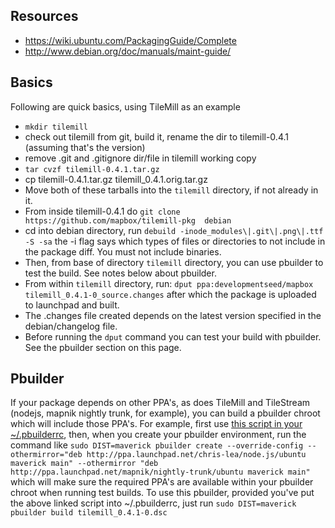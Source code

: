 ## Resources

* https://wiki.ubuntu.com/PackagingGuide/Complete
* http://www.debian.org/doc/manuals/maint-guide/

## Basics

Following are quick basics, using TileMill as an example

* `mkdir tilemill` 
* check out tilemill from git, build it, rename the dir to tilemill-0.4.1 
  (assuming that's the version) 
* remove .git and .gitignore dir/file in tilemill working copy 
* `tar cvzf tilemill-0.4.1.tar.gz` 
* cp tilemill-0.4.1.tar.gz tilemill_0.4.1.orig.tar.gz 
* Move both of these tarballs into the `tilemill` directory, if not already in it.  
* From inside tilemill-0.4.1 do `git clone https://github.com/mapbox/tilemill-pkg 
  debian` 
* cd into debian directory, run `debuild -inode_modules\|.git\|.png\|.ttf -S -sa`
  the -i flag says which types of files or directories to not include in the
  package diff.  You must not include binaries.  
* Then, from base of directory `tilemill` directory, you can use pbuilder to test 
  the build.  See notes below about pbuilder.  
* From within `tilemill` directory, run:
  `dput ppa:developmentseed/mapbox tilemill_0.4.1-0_source.changes` after which 
  the package is uploaded to launchpad and built.  
* The .changes file created depends on the latest version specified in the 
  debian/changelog file.  
* Before running the `dput` command you can test your build with pbuilder.  See 
  the pbuilder section on this page.

## Pbuilder

If your package depends on other PPA's, as does TileMill and TileStream (nodejs,
mapnik nightly trunk, for example), you can build a pbuilder chroot which will
include those PPA's.  For example, first use [this script in your
~/.pbuilderrc](https://wiki.ubuntu.com/PbuilderHowto#Multiple_pbuilders), then,
when you create your pbuilder environment, run the command like `sudo
DIST=maverick pbuilder create --override-config --othermirror="deb
http://ppa.launchpad.net/chris-lea/node.js/ubuntu maverick main" --othermirror
"deb http://ppa.launchpad.net/mapnik/nightly-trunk/ubuntu maverick main"` which
will make sure the required PPA's are available within your pbuilder chroot when
running test builds.  To use this pbuilder, provided you've put the above linked
script into ~/.pbuilderrc, just run `sudo DIST=maverick pbuilder build
tilemill_0.4.1-0.dsc`

